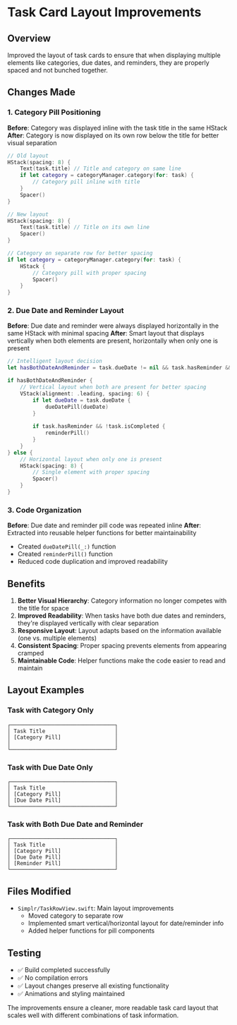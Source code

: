 # Task Card Layout Improvements

## Overview
Improved the layout of task cards to ensure that when displaying multiple elements like categories, due dates, and reminders, they are properly spaced and not bunched together.

## Changes Made

### 1. Category Pill Positioning
**Before**: Category was displayed inline with the task title in the same HStack
**After**: Category is now displayed on its own row below the title for better visual separation

```swift
// Old layout
HStack(spacing: 8) {
    Text(task.title) // Title and category on same line
    if let category = categoryManager.category(for: task) {
        // Category pill inline with title
    }
    Spacer()
}

// New layout  
HStack(spacing: 8) {
    Text(task.title) // Title on its own line
    Spacer()
}

// Category on separate row for better spacing
if let category = categoryManager.category(for: task) {
    HStack {
        // Category pill with proper spacing
        Spacer()
    }
}
```

### 2. Due Date and Reminder Layout
**Before**: Due date and reminder were always displayed horizontally in the same HStack with minimal spacing
**After**: Smart layout that displays vertically when both elements are present, horizontally when only one is present

```swift
// Intelligent layout decision
let hasBothDateAndReminder = task.dueDate != nil && task.hasReminder && !task.isCompleted

if hasBothDateAndReminder {
    // Vertical layout when both are present for better spacing
    VStack(alignment: .leading, spacing: 6) {
        if let dueDate = task.dueDate {
            dueDatePill(dueDate)
        }
        
        if task.hasReminder && !task.isCompleted {
            reminderPill()
        }
    }
} else {
    // Horizontal layout when only one is present
    HStack(spacing: 8) {
        // Single element with proper spacing
        Spacer()
    }
}
```

### 3. Code Organization
**Before**: Due date and reminder pill code was repeated inline
**After**: Extracted into reusable helper functions for better maintainability

- Created `dueDatePill(_:)` function
- Created `reminderPill()` function
- Reduced code duplication and improved readability

## Benefits

1. **Better Visual Hierarchy**: Category information no longer competes with the title for space
2. **Improved Readability**: When tasks have both due dates and reminders, they're displayed vertically with clear separation
3. **Responsive Layout**: Layout adapts based on the information available (one vs. multiple elements)
4. **Consistent Spacing**: Proper spacing prevents elements from appearing cramped
5. **Maintainable Code**: Helper functions make the code easier to read and maintain

## Layout Examples

### Task with Category Only
```
┌─────────────────────────────────┐
│ Task Title                      │
│ [Category Pill]                 │
│                                 │
└─────────────────────────────────┘
```

### Task with Due Date Only
```
┌─────────────────────────────────┐
│ Task Title                      │
│ [Category Pill]                 │
│ [Due Date Pill]                 │
└─────────────────────────────────┘
```

### Task with Both Due Date and Reminder
```
┌─────────────────────────────────┐
│ Task Title                      │
│ [Category Pill]                 │
│ [Due Date Pill]                 │
│ [Reminder Pill]                 │
└─────────────────────────────────┘
```

## Files Modified

- `Simplr/TaskRowView.swift`: Main layout improvements
  - Moved category to separate row
  - Implemented smart vertical/horizontal layout for date/reminder info
  - Added helper functions for pill components

## Testing
- ✅ Build completed successfully
- ✅ No compilation errors
- ✅ Layout changes preserve all existing functionality
- ✅ Animations and styling maintained

The improvements ensure a cleaner, more readable task card layout that scales well with different combinations of task information. 